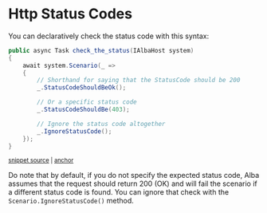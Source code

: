 # Http Status Codes

You can declaratively check the status code with this syntax:

<!-- snippet: sample_check_the_status_code -->
<a id='snippet-sample_check_the_status_code'></a>
```cs
public async Task check_the_status(IAlbaHost system)
{
    await system.Scenario(_ =>
    {
        // Shorthand for saying that the StatusCode should be 200
        _.StatusCodeShouldBeOk();

        // Or a specific status code
        _.StatusCodeShouldBe(403);

        // Ignore the status code altogether
        _.IgnoreStatusCode();
    });
}
```
<sup><a href='https://github.com/JasperFx/alba/blob/master/src/Alba.Testing/Samples/StatusCodes.cs#L7-L22' title='Snippet source file'>snippet source</a> | <a href='#snippet-sample_check_the_status_code' title='Start of snippet'>anchor</a></sup>
<!-- endSnippet -->

Do note that by default, if you do not specify the expected status code, Alba assumes that
the request should return 200 (OK) and will fail the scenario if a different status code is found. You
can ignore that check with the `Scenario.IgnoreStatusCode()` method.
